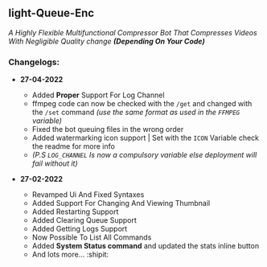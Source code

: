 ## light-Queue-Enc
_A Highly Flexible Multifunctional Compressor 
Bot That Compresses Videos With Negligible Quality change 
__(Depending On Your Code)___

### Changelogs:
- **27-04-2022**
  - Added **Proper** Support For Log Channel
  - ffmpeg code can now be checked with the ```/get``` and changed with the ```/set``` command _(use the same format as used in the `FFMPEG` variable)_
  - Fixed the bot queuing files in the wrong order
  - Added watermarking icon support | Set with the `ICON` Variable check the readme for more info
  - _(P.S `LOG_CHANNEL` Is now a compulsory variable else deployment will fail without it)_

- **27-02-2022**
  - Revamped Ui And Fixed Syntaxes
  - Added Support For Changing And Viewing Thumbnail
  - Added Restarting Support 
  - Added Clearing Queue Support
  - Added Getting Logs Support
  - Now Possible To List All Commands
  - Added __System Status command__ and updated the stats inline button
  - And lots more… :shipit:
